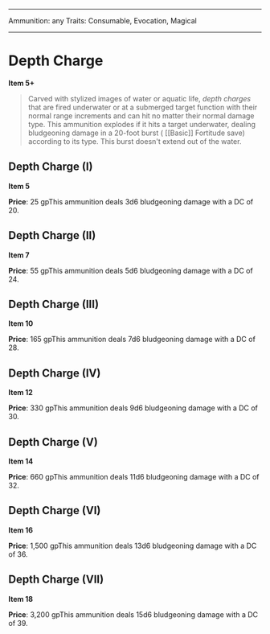
---
Ammunition: any
Traits: Consumable, Evocation, Magical

---

# Depth Charge

**Item 5+**

> Carved with stylized images of water or aquatic life, *depth charges* that are fired underwater or at a submerged target function with their normal range increments and can hit no matter their normal damage type. This ammunition explodes if it hits a target underwater, dealing bludgeoning damage in a 20-foot burst ( [[Basic]] Fortitude save) according to its type. This burst doesn't extend out of the water.

## Depth Charge (I)

**Item 5**

**Price**: 25 gpThis ammunition deals 3d6 bludgeoning damage with a DC of 20.

## Depth Charge (II)

**Item 7**

**Price**: 55 gpThis ammunition deals 5d6 bludgeoning damage with a DC of 24.

## Depth Charge (III)

**Item 10**

**Price**: 165 gpThis ammunition deals 7d6 bludgeoning damage with a DC of 28.

## Depth Charge (IV)

**Item 12**

**Price**: 330 gpThis ammunition deals 9d6 bludgeoning damage with a DC of 30.

## Depth Charge (V)

**Item 14**

**Price**: 660 gpThis ammunition deals 11d6 bludgeoning damage with a DC of 32.

## Depth Charge (VI)

**Item 16**

**Price**: 1,500 gpThis ammunition deals 13d6 bludgeoning damage with a DC of 36.

## Depth Charge (VII)

**Item 18**

**Price**: 3,200 gpThis ammunition deals 15d6 bludgeoning damage with a DC of 39.
